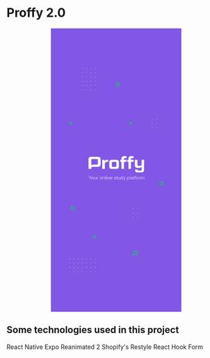 # Proffy 2.0

<div style="display: flex; justify-content: center">
    <img src="assets/splash.png" width="300" alt="Proffy Splash">
</div>

## Some technologies used in this project
React Native
Expo
Reanimated 2
Shopify's Restyle
React Hook Form
